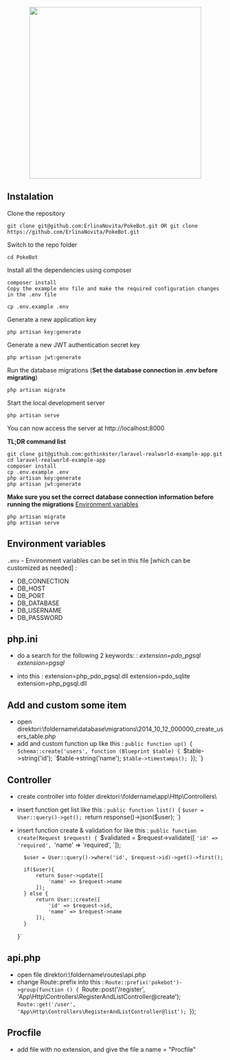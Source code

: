 <p align="center"><a href="https://laravel.com" target="_blank"><img src="https://raw.githubusercontent.com/laravel/art/master/logo-lockup/5%20SVG/2%20CMYK/1%20Full%20Color/laravel-logolockup-cmyk-red.svg" width="400"></a></p>

## Instalation
Clone the repository

    git clone git@github.com:ErlinaNovita/PokeBot.git OR git clone https://github.com/ErlinaNovita/PokeBot.git

Switch to the repo folder

    cd PokeBot

Install all the dependencies using composer

    composer install
    Copy the example env file and make the required configuration changes in the .env file

    cp .env.example .env

Generate a new application key

    php artisan key:generate

Generate a new JWT authentication secret key

    php artisan jwt:generate

Run the database migrations (**Set the database connection in .env before migrating**)

    php artisan migrate

Start the local development server

    php artisan serve

You can now access the server at http://localhost:8000

**TL;DR command list**

    git clone git@github.com:gothinkster/laravel-realworld-example-app.git
    cd laravel-realworld-example-app
    composer install
    cp .env.example .env
    php artisan key:generate
    php artisan jwt:generate 
    
**Make sure you set the correct database connection information before running the migrations** [Environment variables](#environment-variables)

    php artisan migrate
    php artisan serve


## Environment variables

`.env` - Environment variables can be set in this file
[which can be customized as needed] :
- DB_CONNECTION
- DB_HOST
- DB_PORT
- DB_DATABASE
- DB_USERNAME
- DB_PASSWORD

## php.ini

- do a search for the following 2 keywords: :
*extension=pdo_pgsql*
*extension=pgsql*

- into this : 
extension=php_pdo_pgsql.dll
extension=pdo_sqlite
extension=php_pgsql.dll

## Add and custom some item 

- open direktori:\foldername\database\migrations\2014_10_12_000000_create_users_table.php
- add and custom function up like this :
    `public function up()
    `{
        `Schema::create('users', function (Blueprint $table) {
            `$table->string('id');
            `$table->string('name');
            `$table->timestamps();
        `});
    `}
    
## Controller

- create controller into folder direktori:\foldername\app\Http\Controllers\
- insert function get list like this :
    `public function list()
    `{
        `$user = User::query()->get();
        `return response()->json($user);
    `}
- insert function create & validation for like this :
    `public function create(Request $request)
    {
        `$validated = $request->validate([
            `'id' => 'required',
            `'name' => 'required',
        `]);

        $user = User::query()->where('id', $request->id)->get()->first();

        if($user){
            return $user->update([
                'name' => $request->name
            ]);
        } else {
            return User::create([
                'id' => $request->id,
                'name' => $request->name
            ]);
        }
    }`

## api.php

- open file direktori:\foldername\routes\api.php
- change Route::prefix into this :
    `Route::prefix('pokebot')->group(function () {
        `Route::post('/register', 'App\Http\Controllers\RegisterAndListController@create');
        `Route::get('/user', 'App\Http\Controllers\RegisterAndListController@list');
    `});
    
## Procfile

- add file with no extension, and give the file a name = "Procfile" 
